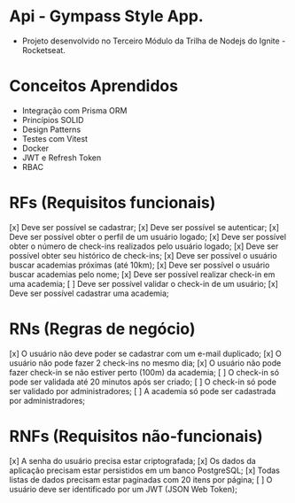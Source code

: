 # Api - Gympass Style App.
- Projeto desenvolvido no Terceiro Módulo da Trilha de Nodejs do Ignite - Rocketseat.

# Conceitos Aprendidos
- Integração com Prisma ORM
- Princípios SOLID
- Design Patterns
- Testes com Vitest
- Docker
- JWT e Refresh Token
- RBAC

# RFs (Requisitos funcionais)
[x] Deve ser possível se cadastrar;
[x] Deve ser possível se autenticar;
[x] Deve ser possível obter o perfil de um usuário logado;
[x] Deve ser possível obter o número de check-ins realizados pelo usuário logado;
[x] Deve ser possível obter seu histórico de check-ins;
[x] Deve ser possível o usuário buscar academias próximas (até 10km);
[x] Deve ser possível o usuário buscar academias pelo nome;
[x] Deve ser possível realizar check-in em uma academia;
[ ] Deve ser possível validar o check-in de um usuário;
[x] Deve ser possível cadastrar uma academia;
 
# RNs (Regras de negócio)
[x] O usuário não deve poder se cadastrar com um e-mail duplicado;
[x] O usuário não pode fazer 2 check-ins no mesmo dia;
[x] O usuário não pode fazer check-in se não estiver perto (100m) da academia;
[ ] O check-in só pode ser validada até 20 minutos após ser criado;
[ ] O check-in só pode ser validado por administradores;
[ ] A academia só pode ser cadastrada por administradores;

# RNFs (Requisitos não-funcionais)
[x] A senha do usuário precisa estar criptografada;
[x] Os dados da aplicação precisam estar persistidos em um banco PostgreSQL;
[x] Todas listas de dados precisam estar paginadas com 20 itens por página;
[ ] O usuário deve ser identificado por um JWT (JSON Web Token);